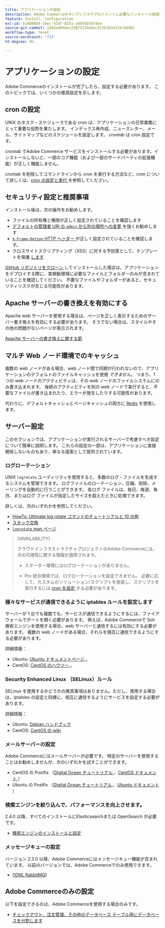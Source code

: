 ```yaml
---
title: アプリケーションの設定
description: Adobe Commerceのオンプレミスデプロイメントに必要なインストール後設定について説明します。
feature: Install, Configuration
exl-id: b1808664-10ec-4147-8251-a99f8b58f4be
source-git-commit: a28dad04dac23075234a6ac3c2b362d125c9d981
workflow-type: tm+mt
source-wordcount: '713'
ht-degree: 0%

---
```


# アプリケーションの設定

Adobe Commerceのインストールが完了したら、設定する必要があります。 このトピックでは、いくつかの推奨設定を示します。

## cron の設定

UNIX のタスク・スケジューラである cron は、アプリケーションの日常業務にとって重要な役割を果たします。 インデックス再作成、ニュースレター、メール、サイトマップなどのスケジュールを設定します。 *crontab* は cron 設定です。

*crontab* でAdobe Commerce サービスをインストールする必要があります。インストールしないと、一部のコア機能（および一部のサードパーティの拡張機能）が正しく機能しません。

crontab を削除してコマンドラインから cron を実行する方法など、cron について詳しくは、[cron の設定と実行 ](../../configuration/cli/configure-cron-jobs.md) を参照してください。

## セキュリティ設定と推奨事項

インストール後は、次の操作をお勧めします。

* ファイルの所有権と権限が正しく設定されていることを確認します
* [ デフォルトの管理者 URI の `admin` から別の場所への変更 ](../tutorials/admin-uri.md) を強くお勧めします
* [`X-Frame-Option` HTTP ヘッダー ](../../configuration/security/xframe-options.md) が正しく設定されていることを確認します。
* クロスサイトスクリプティング（XSS）に対する予防策として、テンプレートを保護 [ します ](https://developer.adobe.com/commerce/php/development/security/cross-site-scripting/)

[GitHub リポジトリをクローン ](https://developer.adobe.com/commerce/contributor/guides/install/clone-repository/) してインストールした場合は、アプリケーションをデプロイする際に、実稼動環境に必要なファイルとフォルダーのみが含まれていることを確認してください。 不要なファイルやフォルダーがあると、セキュリティリスクが生じる可能性があります。

## Apache サーバーの書き換えを有効にする

Apache web サーバーを使用する場合は、ページを正しく表示するためのサーバー書き換えを有効にする必要があります。 そうでない場合は、スタイルやその他の問題がないページが表示されます。

[Apache サーバーの書き換えに関する節](../prerequisites/web-server/apache.md#apache-rewrites-and-htaccess)

## マルチ Web ノード環境でのキャッシュ

複数の web ノードがある場合、web ノード間で同期が行われないので、アプリケーションのデフォルトのファイルキャッシュを使用 *できません*。 つまり、1 つの web ノードのアクティビティは、その web ノードのファイルシステムにのみ書き込まれます。 後続のアクティビティを別の web ノードで実行すると、不要なファイルが書き込まれたり、エラーが発生したりする可能性があります。

代わりに、デフォルトキャッシュとページキャッシュの両方に [Redis](../../configuration/cache/config-redis.md) を使用します。

## サーバー設定

このセクションでは、アプリケーションが実行されるサーバーで考慮すべき設定について簡単に説明します。 これらの設定の一部は、アプリケーションに直接関係しないものもあり、単なる提案として提供されています。

### ログローテーション

UNIX `logrotate` ユーティリティを使用すると、多数のログ・ファイルを生成するシステムを管理できます。 ログファイルのローテーション、圧縮、削除、メーリングを自動的に行うことができます。 各ログ ファイルは、毎日、毎週、毎月、またはログ ファイルが指定したサイズを超えたときに処理できます。

詳しくは、次のいずれかを参照してください。

* [HowTo: Ultimate log rotate コマンドのチュートリアルと 10 の例 ](https://www.thegeekstuff.com/2010/07/logrotate-examples)
* [ スタック交換 ](https://unix.stackexchange.com/questions/85662/how-to-properly-automatically-manually-rotate-log-files-for-production-rails-app)
* [`logrotate` man ページ ](https://linuxconfig.org/logrotate-8-manual-page)

>[!AVAILABILITY]
>
>クラウドインフラストラクチャプロジェクトのAdobe Commerceには、次の可用性に関する情報が適用されます。
>
>* スターター環境にはログローテーションがありません。
>
>* Pro 統合環境では、ログローテーションを設定できません。 必要に応じて、カスタムのソリューション/スクリプトを実装し、スクリプトを実行するには [cron を設定 ](https://experienceleague.adobe.com/ja/docs/commerce-on-cloud/user-guide/configure/app/properties/crons-property) する必要があります。

### 様々なサービスが通信できるように iptables ルールを設定します

サーバーが 1 台でも複数でも、サービスが通信できるようにするには、ファイアウォールでポートを開く必要があります。 例えば、Adobe Commerceで Solr 検索エンジンを使用する場合、web サーバーと通信するには有効にする必要があります。 複数の web ノードがある場合、それらを相互に通信できるようにする必要があります。

詳細情報：

* Ubuntu: [Ubuntu ドキュメントページ ](https://help.ubuntu.com/community/IptablesHowTo)。
* CentOS: [CentOS のハウツー ](https://wiki.centos.org/HowTos%282f%29Network%282f%29IPTables.html)。

### Security Enhanced Linux （SELinux）ルール

SELinux を使用するかどうかの推奨事項はありません。ただし、使用する場合は、iptables の設定と同様に、相互に通信するようにサービスを設定する必要があります。

詳細情報：

* Ubuntu: [Debian ハンドブック ](https://debian-handbook.info/browse/stable/sect.selinux.html)
* CentOS: [CentOS の wiki](https://wiki.centos.org/HowTos/SELinux)

### メールサーバーの設定

Adobe Commerceにはメールサーバーが必要です。 特定のサーバーを使用することはお勧めしませんが、次のいずれかを試すことができます。

* CentOS の Postfix （[Digital Ocean チュートリアル ](https://www.digitalocean.com/community/tutorials/how-to-install-postfix-on-centos-6)、[CentOS ドキュメント ](https://www.centos.org)）
* Ubuntu の Postfix （[Digital Ocean チュートリアル ](https://www.digitalocean.com/community/tutorials/how-to-install-and-setup-postfix-on-ubuntu-14-04)、[Ubuntu ドキュメント ](https://help.ubuntu.com/community/MailServer)）

### 検索エンジンを絞り込んで、パフォーマンスを向上させます。

2.4.0 以降、すべてのインストールにElasticsearchまたは OpenSearch が必要です。

* [検索エンジンのインストールと設定](../../configuration/search/overview-search.md)

### メッセージキューの設定

バージョン 2.3.0 以降、Adobe Commerceにはメッセージキュー機能が含まれています。 以前のバージョンでは、Adobe Commerceでのみ使用できます。

* [[!DNL RabbitMQ]](../../configuration/queues/message-queue-framework.md)

## Adobe Commerceのみの設定

以下を設定できるのは、Adobe Commerceを使用する場合のみです。

* [チェックアウト、注文管理、その他のデータベース テーブル用にデータベースを分割します](../../configuration/storage/multi-master.md)
